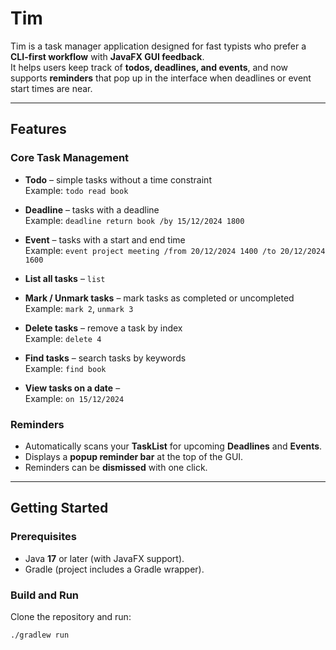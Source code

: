 # Tim

Tim is a task manager application designed for fast typists who prefer a **CLI-first workflow** with **JavaFX GUI feedback**.  
It helps users keep track of **todos, deadlines, and events**, and now supports **reminders** that pop up in the interface when deadlines or event start times are near.

---

## Features

### Core Task Management
- **Todo** – simple tasks without a time constraint  
  Example: `todo read book`

- **Deadline** – tasks with a deadline  
  Example: `deadline return book /by 15/12/2024 1800`

- **Event** – tasks with a start and end time  
  Example: `event project meeting /from 20/12/2024 1400 /to 20/12/2024 1600`

- **List all tasks** – `list`

- **Mark / Unmark tasks** – mark tasks as completed or uncompleted  
  Example: `mark 2`, `unmark 3`

- **Delete tasks** – remove a task by index  
  Example: `delete 4`

- **Find tasks** – search tasks by keywords  
  Example: `find book`

- **View tasks on a date** –  
  Example: `on 15/12/2024`

### Reminders
- Automatically scans your **TaskList** for upcoming **Deadlines** and **Events**.
- Displays a **popup reminder bar** at the top of the GUI.
- Reminders can be **dismissed** with one click.

---

## Getting Started

### Prerequisites
- Java **17** or later (with JavaFX support).
- Gradle (project includes a Gradle wrapper).

### Build and Run
Clone the repository and run:
```bash
./gradlew run